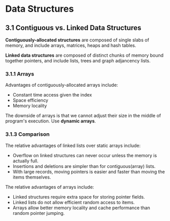 Data Structures
===============

3.1 Contiguous vs. Linked Data Structures
-----------------------------------------

__Contiguously-allocated structures__ are composed of single slabs of memory, and include arrays, matrices, heaps and hash tables.

__Linked data structures__ are composed of distinct chunks of memory bound together pointers, and include lists, trees and graph adjancency lists.

### 3.1.1 Arrays

Advantages of contiguously-allocated arrays include:
* Constant time access given the index
* Space efficiency
* Memory locality

The downside of arrays is that we cannot adjust their size in the middle of program's execution. Use __dynamic arrays__.

### 3.1.3 Comparison

The relative advantages of linked lists over static arrays include:
* Overflow on linked structures can never occur unless the memory is actually full.
* Insertions and deletions are simpler than for contiguous(array) lists.
* With large records, moving pointers is easier and faster than moving the items themselves.

The relative advantages of arrays include:
* Linked structures require extra space for storing pointer fields.
* Linked lists do not allow efficient random access to items.
* Arrays allow better memory locality and cache performance than random pointer jumping.
